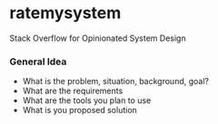 # ratemysystem
Stack Overflow for Opinionated System Design

### General Idea
- What is the problem, situation, background, goal?
- What are the requirements
- What are the tools you plan to use
- What is you proposed solution
